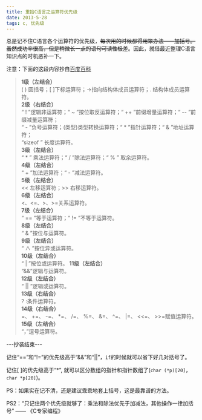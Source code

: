 ```yaml
---
title: 重拾C语言之运算符优先级
date: 2013-5-28
tags: c, 优先级
---
```


总是记不住C语言各个运算符的优先级，~~每次用的时候都得用笨办法——加括号。虽然成功率很高，但是稍微长一点的语句可读性极差~~。因此，就借最近整理C语言知识点的时机恶补一下。

注意：下面的这段内容抄自[百度百科](http://baike.baidu.com/view/1516130.htm)

> **1级（左结合）**    
( ) 圆括号；[ ]下标运算符；->指向结构体成员运算符；. 结构体成员运算符。  
**2级（右结合）**  
“ ! ”逻辑非运算符；“ ~ ”按位取反运算符；“ ++ ”前缀增量运算符；“ -- ”前缀减量运算符；  
“ - ”负号运算符；(类型)类型转换运算符；“ * ”指针运算符；“ & ”地址运算符；  
“sizeof ” 长度运算符。  
**3级（左结合）**  
“ * ” 乘法运算符；“ / ”除法运算符；“ % ” 取余运算符。  
**4级（左结合）**  
“ + ”加法运算符；“ - ”减法运算符。  
**5级（左结合）**    
<< 左移运算符；>> 右移运算符。  
**6级（左结合）**  
<、<=、>、>=关系运算符。  
**7级（左结合）**  
“ == ”等于运算符；“ != ”不等于运算符。  
**8级（左结合）**    
“ & ”按位与运算符。  
**9级（左结合）**  
“ ∧ ”按位异或运算符。  
**10级（左结合）**  
“ | ”按位或运算符。 
**11级（左结合）**  
“&&”逻辑与运算符。  
**12级（左结合）**  
“ || ”逻辑或运算符。  
**13级（右结合）**  
? :条件运算符。  
**14级（右结合）**  
=、 +=、 -=、 \*=、 /=、 %=、 &=、 ^=、 |=、 <<=、 >>=赋值运算符。  
**15级（左结合）**  
“，”逗号运算符。  

---抄袭结束---

记住“==”和“!=”的优先级高于“&&”和“||”，`if`的时候就可以省下好几对括号了。

记住[ ]的优先级高于“\*”, 就可以区分数组的指针和指针数组了(`char (*p)[20]`，`char *p[20]`)。

PS：如果实在记不清，还是建议乖乖地套上括号，这是最靠谱的方法。

PS2：“只记住两个优先级就够了：乘法和除法优先于加减法，其他操作一律加括号” —— 《C专家编程》 
